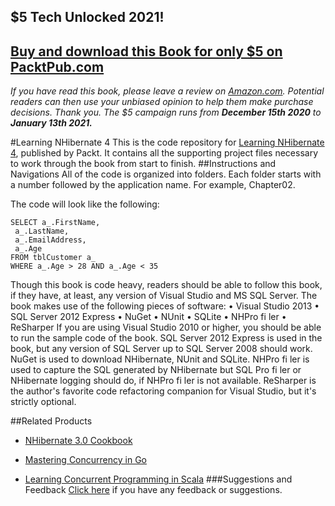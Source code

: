 ## $5 Tech Unlocked 2021!
[Buy and download this Book for only $5 on PacktPub.com](https://www.packtpub.com/product/learning-nhibernate-4/9781784393564)
-----
*If you have read this book, please leave a review on [Amazon.com](https://www.amazon.com/gp/product/1784393568).     Potential readers can then use your unbiased opinion to help them make purchase decisions. Thank you. The $5 campaign         runs from __December 15th 2020__ to __January 13th 2021.__*

#Learning NHibernate 4
This is the code repository for [Learning NHibernate 4](https://www.packtpub.com/application-development/learning-nhibernate-4?utm_source=github&utm_medium=repository&utm_campaign=9781784393564), published by Packt. It contains all the supporting project files necessary to work through the book from start to finish.
##Instructions and Navigations
All of the code is organized into folders. Each folder starts with a number followed by the application name. For example, Chapter02.



The code will look like the following:
```
SELECT a_.FirstName,
 a_.LastName,
 a_.EmailAddress,
 a_.Age
FROM tblCustomer a_
WHERE a_.Age > 28 AND a_.Age < 35
```

Though this book is code heavy, readers should be able to follow this book, if they
have, at least, any version of Visual Studio and MS SQL Server. The book makes
use of the following pieces of software:
• Visual Studio 2013
• SQL Server 2012 Express
• NuGet
• NUnit
• SQLite
• NHPro fi ler
• ReSharper
If you are using Visual Studio 2010 or higher, you should be able to run the sample
code of the book. SQL Server 2012 Express is used in the book, but any version of SQL
Server up to SQL Server 2008 should work. NuGet is used to download NHibernate,
NUnit and SQLite. NHPro fi ler is used to capture the SQL generated by NHibernate
but SQL Pro fi ler or NHibernate logging should do, if NHPro fi ler is not available.
ReSharper is the author's favorite code refactoring companion for Visual Studio,
but it's strictly optional.

##Related Products
* [NHibernate 3.0 Cookbook](https://www.packtpub.com/application-development/nhibernate-30-cookbook?utm_source=github&utm_medium=repository&utm_campaign=9781849513043)

* [Mastering Concurrency in Go](https://www.packtpub.com/application-development/mastering-concurrency-go?utm_source=github&utm_medium=repository&utm_campaign=9781783983483)

* [Learning Concurrent Programming in Scala](https://www.packtpub.com/application-development/learning-concurrent-programming-scala?utm_source=github&utm_medium=repository&utm_campaign=9781783281411)
###Suggestions and Feedback
[Click here](https://docs.google.com/forms/d/e/1FAIpQLSe5qwunkGf6PUvzPirPDtuy1Du5Rlzew23UBp2S-P3wB-GcwQ/viewform) if you have any feedback or suggestions.
